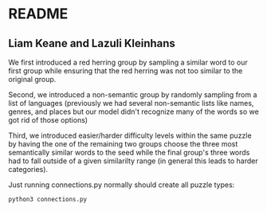 # README

## Liam Keane and Lazuli Kleinhans

We first introduced a red herring group by sampling a similar word to our first group while ensuring that the red herring was not too similar to the original group.

Second, we introduced a non-semantic group by randomly sampling from a list of languages (previously we had several non-semantic lists like names, genres, and places but our model didn't recognize many of the words so we got rid of those options)

Third, we introduced easier/harder difficulty levels within the same puzzle by having the one of the remaining two groups choose the three most semantically similar words to the seed while the final group's three words had to fall outside of a given similarilty range (in general this leads to harder categories).

Just running connections.py normally should create all puzzle types:

```bash
python3 connections.py
```

